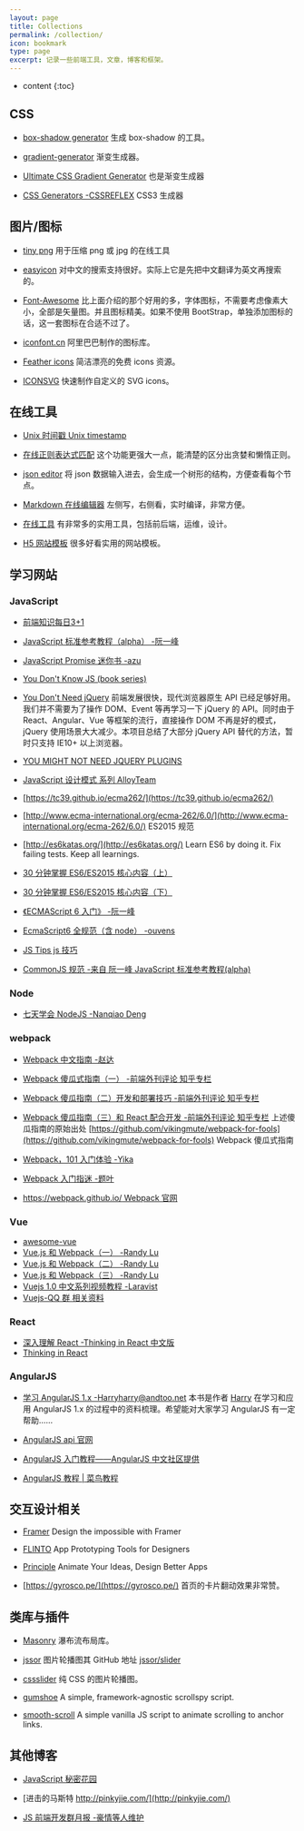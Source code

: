```yaml
---
layout: page
title: Collections
permalink: /collection/
icon: bookmark
type: page
excerpt: 记录一些前端工具，文章，博客和框架。
---
```


- content
{:toc}

## CSS

- [box-shadow generator](http://www.cssmatic.com/box-shadow)
  生成 box-shadow 的工具。

- [gradient-generator](http://www.cssmatic.com/gradient-generator)
  渐变生成器。

- [Ultimate CSS Gradient Generator](http://www.colorzilla.com/gradient-editor/)
  也是渐变生成器

- [CSS Generators -CSSREFLEX](http://www.cssreflex.com/css-generators/)
  CSS3 生成器

## 图片/图标

- [tiny png](https://tinypng.com/)
  用于压缩 png 或 jpg 的在线工具

* [easyicon](http://www.easyicon.net/)
  对中文的搜索支持很好。实际上它是先把中文翻译为英文再搜索的。

* [Font-Awesome](http://fortawesome.github.io/Font-Awesome/icons/)
  比上面介绍的那个好用的多，字体图标，不需要考虑像素大小，全部是矢量图。并且图标精美。如果不使用 BootStrap，单独添加图标的话，这一套图标在合适不过了。

* [iconfont.cn](http://www.iconfont.cn/)
  阿里巴巴制作的图标库。

* [Feather icons](https://feathericons.com/)
  简洁漂亮的免费 icons 资源。

* [ICONSVG](https://iconsvg.xyz/)
  快速制作自定义的 SVG icons。

## 在线工具

- [Unix 时间戳 Unix timestamp](http://tool.chinaz.com/Tools/unixtime.aspx)

- [在线正则表达式匹配](https://regex101.com/)
  这个功能更强大一点，能清楚的区分出贪婪和懒惰正则。

- [json editor](http://braincast.nl/samples/jsoneditor/)
  将 json 数据输入进去，会生成一个树形的结构，方便查看每个节点。

- [Markdown 在线编辑器](http://www.mdeditor.com/)
  左侧写，右侧看，实时编译，非常方便。

- [在线工具](https://tool.lu/nav/)
  有非常多的实用工具，包括前后端，运维，设计。

- [H5 网站模板](https://html5up.net/)
  很多好看实用的网站模板。

## 学习网站

### JavaScript

- [前端知识每日3+1](http://www.h-camel.com/index.html)

- [JavaScript 标准参考教程（alpha） -阮一峰](http://javascript.ruanyifeng.com/)

- [JavaScript Promise 迷你书 -azu](http://liubin.org/promises-book/)

- [You Don't Know JS (book series)](https://github.com/getify/You-Dont-Know-JS)

- [You Don't Need jQuery](https://github.com/oneuijs/You-Dont-Need-jQuery/blob/master/README.zh-CN.md)
  前端发展很快，现代浏览器原生 API 已经足够好用。我们并不需要为了操作 DOM、Event 等再学习一下 jQuery 的 API。同时由于 React、Angular、Vue 等框架的流行，直接操作 DOM 不再是好的模式，jQuery 使用场景大大减少。本项目总结了大部分 jQuery API 替代的方法，暂时只支持 IE10+ 以上浏览器。

- [YOU MIGHT NOT NEED JQUERY PLUGINS](http://youmightnotneedjqueryplugins.com/)

- [JavaScript 设计模式 系列 AlloyTeam](http://www.alloyteam.com/2012/10/common-javascript-design-patterns/)

- [https://tc39.github.io/ecma262/](https://tc39.github.io/ecma262/)

* [http://www.ecma-international.org/ecma-262/6.0/](http://www.ecma-international.org/ecma-262/6.0/)
  ES2015 规范

- [http://es6katas.org/](http://es6katas.org/)
  Learn ES6 by doing it. Fix failing tests. Keep all learnings.

- [30 分钟掌握 ES6/ES2015 核心内容（上）](http://segmentfault.com/a/1190000004365693)

- [30 分钟掌握 ES6/ES2015 核心内容（下）](http://segmentfault.com/a/1190000004368132)

- [《ECMAScript 6 入门》 -阮一峰](https://github.com/ruanyf/es6tutorial)

- [EcmaScript6 全规范（含 node） -ouvens](https://github.com/ouvens/es6-code-style-guide)

- [JS Tips js 技巧](https://www.jstips.co/zh_CN/)

- [CommonJS 规范 -来自 阮一峰 JavaScript 标准参考教程(alpha)](http://javascript.ruanyifeng.com/nodejs/module.html)

### Node

- [七天学会 NodeJS -Nanqiao Deng](https://nqdeng.github.io/7-days-nodejs)

### webpack

- [Webpack 中文指南 -赵达](https://www.gitbook.com/book/zhaoda/webpack/details)

- [Webpack 傻瓜式指南（一） -前端外刊评论 知乎专栏](http://zhuanlan.zhihu.com/FrontendMagazine/20367175)

- [Webpack 傻瓜指南（二）开发和部署技巧 -前端外刊评论 知乎专栏](http://zhuanlan.zhihu.com/FrontendMagazine/20397902)

- [Webpack 傻瓜指南（三）和 React 配合开发 -前端外刊评论 知乎专栏](http://zhuanlan.zhihu.com/FrontendMagazine/20522487)
  上述傻瓜指南的原始出处 [https://github.com/vikingmute/webpack-for-fools](https://github.com/vikingmute/webpack-for-fools) Webpack 傻瓜式指南

- [Webpack，101 入门体验 -Yika](http://www.html-js.com/article/3009)

- [Webpack 入门指迷 -题叶](https://segmentfault.com/a/1190000002551952)

- [https://webpack.github.io/ Webpack 官网](https://webpack.github.io/)

### Vue

- [awesome-vue](https://github.com/vuejs/awesome-vue)
- [Vue.js 和 Webpack（一） -Randy Lu](http://djyde.github.io/2015/08/29/vuejs-and-webpack-1/)
- [Vue.js 和 Webpack（二） -Randy Lu](http://djyde.github.io/2015/08/30/vuejs-and-webpack-2/)
- [Vue.js 和 Webpack（三） -Randy Lu](http://djyde.github.io/2015/08/31/vuejs-and-webpack-3/)
- [Vuejs 1.0 中文系列视频教程 -Laravist](https://laravist.com/series/vue-js-1-0-in-action-series)
- [Vuejs-QQ 群 相关资料](https://github.com/jsfront/src/blob/master/vuejs.md)

### React

- [深入理解 React -Thinking in React 中文版](http://reactjs.cn/react/docs/thinking-in-react.html)
- [Thinking in React](http://facebook.github.io/react/docs/thinking-in-react.html)

### AngularJS

- [学习 AngularJS 1.x -Harry<harry@andtoo.net>](https://hairui219.gitbooks.io/learning_angular/content/zh/index.html)
  本书是作者 [Harry](https://github.com/hairui219) 在学习和应用 AngularJS 1.x 的过程中的资料梳理。希望能对大家学习 AngularJS 有一定帮助……

- [AngularJS api 官网](https://docs.angularjs.org/api)
- [AngularJS 入门教程——AngularJS 中文社区提供](https://github.com/zensh/AngularjsTutorial_cn)
- [AngularJS 教程 \| 菜鸟教程](http://www.runoob.com/angularjs/angularjs-tutorial.html)

## 交互设计相关

- [Framer](https://framerjs.com/)
  Design the impossible with Framer

- [FLINTO](https://www.flinto.com/)
  App Prototyping Tools for Designers

- [Principle](http://principleformac.com/)
  Animate Your Ideas, Design Better Apps

- [https://gyrosco.pe/](https://gyrosco.pe/)
  首页的卡片翻动效果非常赞。

## 类库与插件

- [Masonry](http://masonry.desandro.com/)
  瀑布流布局库。

- [jssor](http://www.jssor.com/)
  图片轮播图其 GitHub 地址 [jssor/slider](https://github.com/jssor/slider)

- [cssslider](http://cssslider.com/)
  纯 CSS 的图片轮播图。

* [gumshoe](https://github.com/cferdinandi/gumshoe)
  A simple, framework-agnostic scrollspy script.

* [smooth-scroll](https://github.com/cferdinandi/smooth-scroll)
  A simple vanilla JS script to animate scrolling to anchor links.

## 其他博客

- [JavaScript 秘密花园](http://bonsaiden.github.io/JavaScript-Garden/zh/)

- [进击的马斯特 http://pinkyjie.com/](http://pinkyjie.com/)

- [JS 前端开发群月报 -豪情等人维护](http://www.kancloud.cn/jsfront/month/82796)
